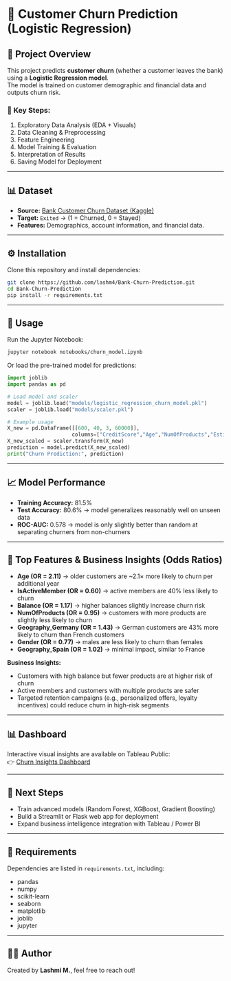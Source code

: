 # 🏦 Customer Churn Prediction (Logistic Regression)

## 📌 Project Overview

This project predicts **customer churn** (whether a customer leaves the bank) using a **Logistic Regression model**.  
The model is trained on customer demographic and financial data and outputs churn risk.

### 🔑 Key Steps:
1. Exploratory Data Analysis (EDA + Visuals)
2. Data Cleaning & Preprocessing
3. Feature Engineering  
4. Model Training & Evaluation  
5. Interpretation of Results  
6. Saving Model for Deployment  

---

## 📊 Dataset

- **Source:** [Bank Customer Churn Dataset (Kaggle)](https://www.kaggle.com/datasets/shubhammeshram579/bank-customer-churn-prediction)  
- **Target:** `Exited` → (1 = Churned, 0 = Stayed)  
- **Features:** Demographics, account information, and financial data.  

---

## ⚙️ Installation

Clone this repository and install dependencies:

```bash
git clone https://github.com/lashm4/Bank-Churn-Prediction.git
cd Bank-Churn-Prediction
pip install -r requirements.txt
```

---

## 🚀 Usage

Run the Jupyter Notebook:

```bash
jupyter notebook notebooks/churn_model.ipynb
```

Or load the pre-trained model for predictions:

```python
import joblib
import pandas as pd

# Load model and scaler
model = joblib.load("models/logistic_regression_churn_model.pkl")
scaler = joblib.load("models/scaler.pkl")

# Example usage
X_new = pd.DataFrame([[600, 40, 3, 60000]],
                     columns=["CreditScore","Age","NumOfProducts","EstimatedSalary"])
X_new_scaled = scaler.transform(X_new)
prediction = model.predict(X_new_scaled)
print("Churn Prediction:", prediction)
```

---

## 📈 Model Performance

- **Training Accuracy:** 81.5%  
- **Test Accuracy:** 80.6% → model generalizes reasonably well on unseen data  
- **ROC-AUC:** 0.578 → model is only slightly better than random at separating churners from non-churners

---

## 🔑 Top Features & Business Insights (Odds Ratios)

- **Age (OR = 2.11)** → older customers are ~2.1× more likely to churn per additional year  
- **IsActiveMember (OR = 0.60)** → active members are 40% less likely to churn  
- **Balance (OR = 1.17)** → higher balances slightly increase churn risk  
- **NumOfProducts (OR = 0.95)** → customers with more products are slightly less likely to churn  
- **Geography_Germany (OR = 1.43)** → German customers are 43% more likely to churn than French customers  
- **Gender (OR = 0.77)** → males are less likely to churn than females  
- **Geography_Spain (OR = 1.02)** → minimal impact, similar to France

**Business Insights:**

- Customers with high balance but fewer products are at higher risk of churn  
- Active members and customers with multiple products are safer  
- Targeted retention campaigns (e.g., personalized offers, loyalty incentives) could reduce churn in high-risk segments

---

## 📊 Dashboard

Interactive visual insights are available on Tableau Public:  
👉 [Churn Insights Dashboard](https://public.tableau.com/app/profile/lashmi.munante/viz/ChurnInsightsDashboard/Dashboard1#1)

---

## 📌 Next Steps

- Train advanced models (Random Forest, XGBoost, Gradient Boosting)  
- Build a Streamlit or Flask web app for deployment  
- Expand business intelligence integration with Tableau / Power BI

---

## 📜 Requirements

Dependencies are listed in `requirements.txt`, including:

- pandas  
- numpy  
- scikit-learn  
- seaborn  
- matplotlib  
- joblib  
- jupyter

---

## 👩‍💻 Author

Created by **Lashmi M.**,  feel free to reach out!

